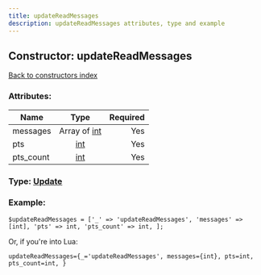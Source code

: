 ```yaml
---
title: updateReadMessages
description: updateReadMessages attributes, type and example
---
```

## Constructor: updateReadMessages  
[Back to constructors index](index.md)



### Attributes:

| Name     |    Type       | Required |
|----------|:-------------:|---------:|
|messages|Array of [int](../types/int.md) | Yes|
|pts|[int](../types/int.md) | Yes|
|pts\_count|[int](../types/int.md) | Yes|



### Type: [Update](../types/Update.md)


### Example:

```
$updateReadMessages = ['_' => 'updateReadMessages', 'messages' => [int], 'pts' => int, 'pts_count' => int, ];
```  

Or, if you're into Lua:  


```
updateReadMessages={_='updateReadMessages', messages={int}, pts=int, pts_count=int, }

```


